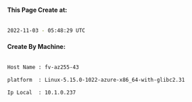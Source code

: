 
   
#### This Page Create at:

```bash

2022-11-03 - 05:48:29 UTC

```

#### Create By Machine:

```bash

Host Name : fv-az255-43

platform  : Linux-5.15.0-1022-azure-x86_64-with-glibc2.31

Ip Local  : 10.1.0.237

```

